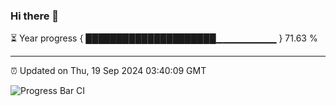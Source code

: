### Hi there 👋

⏳ Year progress { █████████████████████▁▁▁▁▁▁▁▁▁ } 71.63 %

---

⏰ Updated on Thu, 19 Sep 2024 03:40:09 GMT

![Progress Bar CI](https://github.com/IshwaranRudhara/GIT-ACTION/workflows/Progress%20Bar%20CI/badge.svg)
